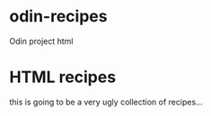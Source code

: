 # odin-recipes
Odin project html

# HTML recipes 

this is going to be a very ugly collection of recipes... 